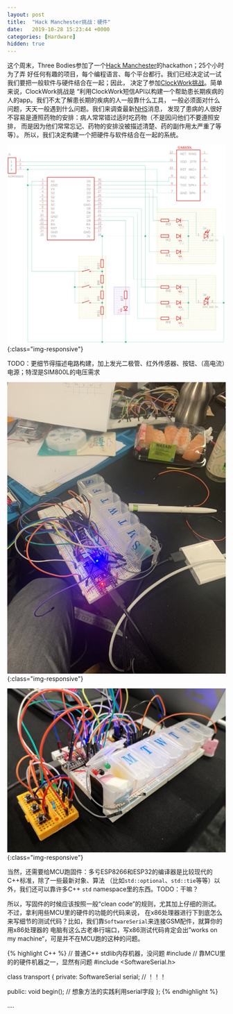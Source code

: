 ```yaml
---
layout: post
title:  "Hack Manchester挑战：硬件"
date:   2019-10-28 15:23:44 +0000
categories: [Hardware]
hidden: true
---
```

这个周末，Three Bodies参加了一个[Hack Manchester](https://www.hac100.com/event/HM2019/)的hackathon；25个小时为了弄
好任何有趣的项目，每个编程语言、每个平台都行。我们已经决定试一试我们要把一般软件与硬件结合在一起；因此，
决定了参加[ClockWork挑战](https://www.clockworksms.com/blog/hack-manchester-2019/)。简单来说，ClockWork挑战是
“利用ClockWork短信API以构建一个帮助患长期疾病的人的app。我们不太了解患长期的疾病的人一般靠什么工具，
一般必须面对什么问题，天天一般遇到什么问题。我们来调查最新[NHS](https://www.england.nhs.uk/)消息，
发现了患病的人很好不容易是遵照药物的安排：病人常常错过适时吃药物（不是因问他们不要遵照安排，
而是因为他们常常忘记、药物的安排没被描述清楚、药的副作用太严重了等等）。
所以，我们决定构建一个把硬件与软件结合在一起的系统。

![基础电路构建](/assets/2019-10-28-hackmanchester/b0.png){:class="img-responsive"}

TODO：更细节得描述电路构建，加上发光二极管、红外传感器、按钮、（高电流）电源；特涅是SIM800L的电压需求

![第一版](/assets/2019-10-28-hackmanchester/step0.jpeg){:class="img-responsive"}

![第二版](/assets/2019-10-28-hackmanchester/step1.jpeg){:class="img-responsive"}

当然，还需要给MCU跑固件：多亏ESP8266和ESP32的编译器是比较现代的C++标准，除了一些最新对象、算法
（比如`std::optional`、`std::tie`等等）以外，我们还可以靠许多C++ `std` namespace里的东西。TODO：干嘛？

所以，写固件的时候应该按照一般“clean code”的规则，尤其加上仔细的测试。不过，拿利用些MCU里的硬件的功能的代码来说，
在x86处理器进行下到底怎么来写细节的测试代码？比如，我们靠`SoftwareSerial`来连接GSM配件，就算你的用x86处理器的
电脑有这么古老串行端口，写x86测试代码肯定会出”works on my machine“，可是并不在MCU跑的这种的问题。

{% highlight C++ %}
// 普通C++ stdlib内存机器，没问题
#include <memory> 
// 靠MCU里的的硬件机器之一，显然有问题
#include <SoftwareSerial.h>

class transport {
private:
    SoftwareSerial serial; // ！！！
    
public:
    void begin(); // 想象方法的实践利用serial字段
};
{% endhighlight %}

....